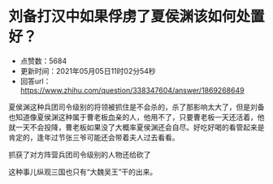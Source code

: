 # 刘备打汉中如果俘虏了夏侯渊该如何处置好？
- 点赞数：5684
- 更新时间：2021年05月05日11时02分54秒
- 回答url：https://www.zhihu.com/question/338347604/answer/1869268649
<body>
 <p data-pid="j5Hd5-No">夏侯渊这种兵团司令级别的将领被抓住是不会杀的，杀了那影响太大了，但是刘备也知道像夏侯渊这种属于曹老板血亲的人，他用不了，只要曹老板一天还活着，他就一天不会投降，曹老板如果没了大概率夏侯渊还会自尽。好吃好喝的看管起来是肯定的，逢年过节张三爷可能还会带着夫人过去看看。</p>
 <p data-pid="Y--yCveL">抓获了对方阵营兵团司令级别的人物还给砍了</p>
 <p data-pid="7CWuobbY">这种事儿纵观三国也只有“大魏吴王”干的出来。</p>
 <p></p>
 <p></p>
</body>